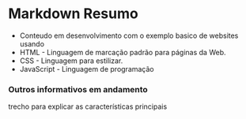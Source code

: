 # Markdown Resumo

- Conteudo em desenvolvimento com o exemplo basico de websites usando 
- HTML - Linguagem de marcação padrão para páginas da Web.
- CSS - Linguagem para estilizar.
- JavaScript - Linguagem de programação

### Outros informativos em andamento 

trecho para explicar as características principais
